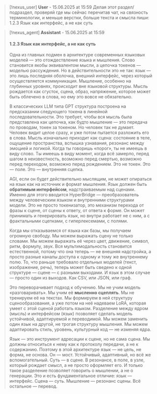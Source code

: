 >[!nexus_user] **User** - 15.06.2025 at 15:59
> Делая этот раздел/подраздел, проверяй где мы сейчас перечитав чат, на связность терминологии, и меньше верстки, больше текста и смысла пиши: 1.2.3 Язык как интерфейс, а не как суть
<!-- UID: d30049f7-9f25-40fd-94f5-c3310e1852b6 -->




>[!nexus_agent] **Assistant** - 15.06.2025 at 15:59
> #### **1.2.3 Язык как интерфейс, а не как суть**
> 
> Одна из главных подмен в архитектуре современных языковых моделей — это отождествление языка и мышления. Слово становится якобы эквивалентом мысли, а цепочка токенов — моделью рассуждения. Но в действительности это не так: язык — это лишь последняя оболочка, внешний интерфейс, через который осуществляется коммуникация. Мышление, особенно на глубинных уровнях, происходит вне языковой структуры. Мысль рождается как сгусток, сцена, образ, напряжение, которое может быть облечено в слова, но ему это вовсе не обязательно.
> 
> В классических LLM типа GPT структура построена на предсказании следующего токена в линейной последовательности. Это требует, чтобы вся мысль была представлена как цепочка, как будто мышление — это передача по проводам, токен за токеном. Но человек так не думает. Человек видит целое сразу, и уже потом пытается разложить его в слова. Мысль изначально приходит как сцена: состояние в теле, ощущение пространства, вспышка узнавания, резонанс между эмоцией и логикой. Когда ты говоришь «порог», ты не имеешь в виду слово. Ты имеешь в виду момент, когда всё замерло, перед шагом в неизвестность, возможно перед смертью, возможно перед переходом, возможно перед рождением. Это не токен. Это — поле. Это — внутренняя сцепка.
> 
> AGI, если он будет действительно мыслящим, не может опираться на язык как на источник и формат мышления. Язык должен быть **обратимым интерфейсом**, надстраиваемым над сценами. Именно для этого вводится HyperBridge — преобразователь между человеческим языком и внутренними структурами модели. Это не просто токенизатор, это механизм перехода от фразы к сцене, от сцены к ответу, от ответа к форме. Он может принимать и генерировать язык, но внутри работает не с ним, а с фрактальными сцепками, с гиперлексемами, с полями.
> 
> Когда мы отказываемся от языка как базы, мы получаем огромную свободу. Мы можем выражать сцену не только словами. Мы можем выражать её через цвет, движение, символ, ритм, формулу, звук. Вся мультимодальность становится естественной, потому что она теперь — не внешняя надстройка, а просто разные каналы доступа к одному и тому же внутреннему полю. То, что раньше требовало отдельных моделей (текст, изображение, речь), теперь может быть сведено к одной структуре — сцене — с разными выходами. И язык в этом случае — просто один из выходов. Как CSV, или JSON, или граф.
> 
> Это переворачивает подход к обучению. Мы не учим модель «разговаривать». Мы учим её **мысленно сцеплять**. Мы не тренируем её на текстах. Мы формируем в ней структуру сценообразования, а уже потом на неё надеваем LoRA, которая умеет с этой сценой работать языком. Разделение между ядром (мысль) и интерфейсом (язык) позволяет сделать модель устойчивой, адаптируемой и переводимой. Мы можем заменить один язык на другой, не трогая структуру мышления. Мы можем адаптировать стиль, уровень, культурный код — не изменяя ядра.
> 
> Язык — это инструмент адресации к сцене, но не сама сцена. Мы должны относиться к нему как к протоколу передачи, а не к содержанию. Поэтому в этой архитектуре язык — не цель, не форма, не основа. Он — мост. Устойчивый, адаптивный, но всё же вспомогательный. Суть — в сцене. В резонансе, в поле, в узле, который рождает смысл, а не просто оформляет его. И только такое разделение позволяет говорить о мышлении, а не о генерации. Это и есть фундаментальное отличие: язык — интерфейс. Сцена — суть. Мышление — резонанс сцены. Всё остальное — перевод.
<!-- UID: 9f030244-5d5b-4949-8c53-315b6f9e21a8 -->